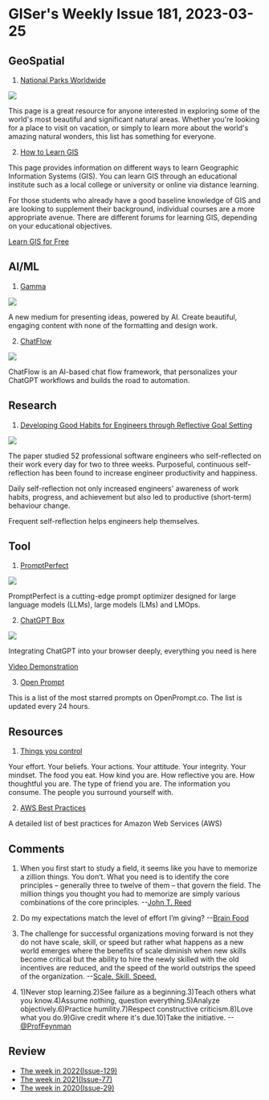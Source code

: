 # GISer's Weekly Issue 181, 2023-03-25

## GeoSpatial

1. [National Parks Worldwide](https://travelermap.net/national-parks)

![](https://imgs.zhubai.love/c1c47f8413ba4b32950453d88c24290d_2192261542853668864.png)

This page is a great resource for anyone interested in exploring some of the world's most beautiful and significant natural areas. Whether you're looking for a place to visit on vacation, or simply to learn more about the world's amazing natural wonders, this list has something for everyone.

2. [How to Learn GIS](https://www.gislounge.com/learning-gis-resources-for-gis-training/)

This page provides information on different ways to learn Geographic Information Systems (GIS). You can learn GIS through an educational institute such as a local college or university or online via distance learning.

For those students who already have a good baseline knowledge of GIS and are looking to supplement their background, individual courses are a more appropriate avenue. There are different forums for learning GIS, depending on your educational objectives.

[Learn GIS for Free](https://www.gislounge.com/learn-gis-for-free/)

## AI/ML

1. [Gamma](https://gamma.app/)

![](https://ph-files.imgix.net/c0624464-a0bd-4103-940c-5d8270af21e6.png?auto=compress&codec=mozjpeg&cs=strip&auto=format&w=388&h=220&fit=max&dpr=1)

A new medium for presenting ideas, powered by AI. Create beautiful, engaging content with none of the formatting and design work.

2. [ChatFlow](https://github.com/prompt-engineering/chat-flow)

![](https://github.com/prompt-engineering/chat-flow/raw/master/docs/screenshot.jpeg)

ChatFlow is an AI-based chat flow framework, that personalizes your ChatGPT workflows and builds the road to automation.

## Research

1. [Developing Good Habits for Engineers through Reflective Goal Setting](https://unbug.github.io/Enabling-Good-Work-Habits-in-Software-Developers-through-Reflective-Goal-Setting/)

![](https://unbug.github.io/assets/images/screenshot-20230218-200745.jpg)

The paper studied 52 professional software engineers who self-reflected on their work every day for two to three weeks. Purposeful, continuous self-reflection has been found to increase engineer productivity and happiness.

Daily self-reflection not only increased engineers' awareness of work habits, progress, and achievement but also led to productive (short-term) behaviour change.

Frequent self-reflection helps engineers help themselves.

## Tool

1. [PromptPerfect](https://promptperfect.jina.ai/)

![](https://promptperfect.jina.ai/dark-banner.png)

PromptPerfect is a cutting-edge prompt optimizer designed for large language models (LLMs), large models (LMs) and LMOps.

2. [ChatGPT Box](https://github.com/josStorer/chatGPTBox)

![](https://github.com/josStorer/chatGPTBox/raw/master/screenshots/preview_github_rightclickmenu.jpg)

Integrating ChatGPT into your browser deeply, everything you need is here

[Video Demonstration](https://www.youtube.com/watch?v=E1smDxJvTRs)

3. [Open Prompt](https://openprompt.co/)

This is a list of the most starred prompts on OpenPrompt.co. The list is updated every 24 hours.

## Resources

1. [Things you control](https://fs.blog/brain-food/march-19-2023/)

Your effort.
Your beliefs.
Your actions.
Your attitude.
Your integrity.
Your mindset.
The food you eat.
How kind you are.
How reflective you are.
How thoughtful you are.
The type of friend you are.
The information you consume.
The people you surround yourself with.

2. [AWS Best Practices](https://roadmap.sh/best-practices/aws)

A detailed list of best practices for Amazon Web Services (AWS)

## Comments

1.  When you first start to study a field, it seems like you have to memorize a zillion things. You don’t. What you need is to identify the core principles – generally three to twelve of them – that govern the field. The million things you thought you had to memorize are simply various combinations of the core principles.
    --[John T. Reed](https://geni.us/U2nXYk3)

2.  Do my expectations match the level of effort I’m giving? --[Brain Food](https://fs.blog/brain-food/march-26-2023/)

3.  The challenge for successful organizations moving forward is not they do not have scale, skill, or speed but rather what happens as a new world emerges where the benefits of scale diminish when new skills become critical but the ability to hire the newly skilled with the old incentives are reduced, and the speed of the world outstrips the speed of the organization.
    --[Scale. Skill. Speed.](https://softwareleadweekly.us6.list-manage.com/track/click?u=1a258e0fefbb23214c59c5a8d&id=616be0a465&e=b1367de9f9)

4.  1)Never stop learning.2)See failure as a beginning.3)Teach others what you know.4)Assume nothing, question everything.5)Analyze objectively.6)Practice humility.7)Respect constructive criticism.8)Love what you do.9)Give credit where it's due.10)Take the initiative.
    --[@ProfFeynman](https://softwareleadweekly.us6.list-manage.com/track/click?u=1a258e0fefbb23214c59c5a8d&id=bd577763f1&e=b1367de9f9)

## Review

- [The week in 2022(Issue-129)](../2022/issue-129.md)
- [The week in 2021(Issue-77)](../2021/issue-77.md)
- [The week in 2020(Issue-29)](../2020/issue-29.md)
